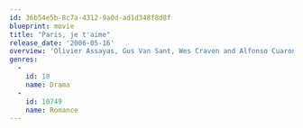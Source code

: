 ```yaml
---
id: 36b54e5b-8c7a-4312-9a0d-ad1d348f8d8f
blueprint: movie
title: "Paris, je t'aime"
release_date: '2006-05-16'
overview: 'Olivier Assayas, Gus Van Sant, Wes Craven and Alfonso Cuaron are among the 20 distinguished directors who contribute to this collection of 18 stories, each exploring a different aspect of Parisian life. The colourful characters in this drama include a pair of mimes, a husband trying to chose between his wife and his lover, and a married man who turns to a prostitute for advice.'
genres:
  -
    id: 18
    name: Drama
  -
    id: 10749
    name: Romance
---
```

